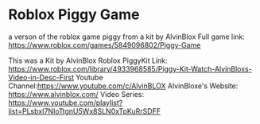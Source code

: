 # Roblox Piggy Game
a verson of the roblox game piggy from a kit by AlvinBlox
Full game link: https://www.roblox.com/games/5849096802/Piggy-Game

This was a Kit by AlvinBlox
Roblox PiggyKit Link: https://www.roblox.com/library/4933968585/Piggy-Kit-Watch-AlvinBloxs-Video-in-Desc-First
Youtube Channel:https://www.youtube.com/c/AlvinBLOX
AlvinBloxe's Website: https://www.alvinblox.com/
Video Series: https://www.youtube.com/playlist?list=PLsbxI7NIoTtgnU5Wx8SLN0xTpKuRrSDFF
